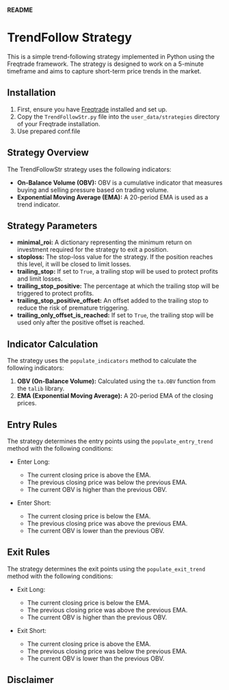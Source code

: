 **README**

# TrendFollow Strategy

This is a simple trend-following strategy implemented in Python using the Freqtrade framework. The strategy is designed to work on a 5-minute timeframe and aims to capture short-term price trends in the market.

## Installation

1. First, ensure you have [Freqtrade](https://www.freqtrade.io/) installed and set up.
2. Copy the `TrendFollowStr.py` file into the `user_data/strategies` directory of your Freqtrade installation.
3. Use prepared conf.file

## Strategy Overview

The TrendFollowStr strategy uses the following indicators:

- **On-Balance Volume (OBV):** OBV is a cumulative indicator that measures buying and selling pressure based on trading volume.
- **Exponential Moving Average (EMA):** A 20-period EMA is used as a trend indicator.

## Strategy Parameters

- **minimal_roi:** A dictionary representing the minimum return on investment required for the strategy to exit a position.
- **stoploss:** The stop-loss value for the strategy. If the position reaches this level, it will be closed to limit losses.
- **trailing_stop:** If set to `True`, a trailing stop will be used to protect profits and limit losses.
- **trailing_stop_positive:** The percentage at which the trailing stop will be triggered to protect profits.
- **trailing_stop_positive_offset:** An offset added to the trailing stop to reduce the risk of premature triggering.
- **trailing_only_offset_is_reached:** If set to `True`, the trailing stop will be used only after the positive offset is reached.

## Indicator Calculation

The strategy uses the `populate_indicators` method to calculate the following indicators:

1. **OBV (On-Balance Volume):** Calculated using the `ta.OBV` function from the `talib` library.
2. **EMA (Exponential Moving Average):** A 20-period EMA of the closing prices.

## Entry Rules

The strategy determines the entry points using the `populate_entry_trend` method with the following conditions:

- Enter Long:
  - The current closing price is above the EMA.
  - The previous closing price was below the previous EMA.
  - The current OBV is higher than the previous OBV.

- Enter Short:
  - The current closing price is below the EMA.
  - The previous closing price was above the previous EMA.
  - The current OBV is lower than the previous OBV.

## Exit Rules

The strategy determines the exit points using the `populate_exit_trend` method with the following conditions:

- Exit Long:
  - The current closing price is below the EMA.
  - The previous closing price was above the previous EMA.
  - The current OBV is higher than the previous OBV.

- Exit Short:
  - The current closing price is above the EMA.
  - The previous closing price was below the previous EMA.
  - The current OBV is lower than the previous OBV.

## Disclaimer
